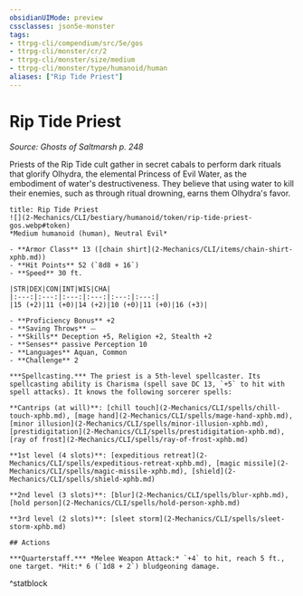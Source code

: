```yaml
---
obsidianUIMode: preview
cssclasses: json5e-monster
tags:
- ttrpg-cli/compendium/src/5e/gos
- ttrpg-cli/monster/cr/2
- ttrpg-cli/monster/size/medium
- ttrpg-cli/monster/type/humanoid/human
aliases: ["Rip Tide Priest"]
---
```

# Rip Tide Priest
*Source: Ghosts of Saltmarsh p. 248*  


Priests of the Rip Tide cult gather in secret cabals to perform dark rituals that glorify Olhydra, the elemental Princess of Evil Water, as the embodiment of water's destructiveness. They believe that using water to kill their enemies, such as through ritual drowning, earns them Olhydra's favor.

```ad-statblock
title: Rip Tide Priest
![](2-Mechanics/CLI/bestiary/humanoid/token/rip-tide-priest-gos.webp#token)
*Medium humanoid (human), Neutral Evil*

- **Armor Class** 13 ([chain shirt](2-Mechanics/CLI/items/chain-shirt-xphb.md))
- **Hit Points** 52 (`8d8 + 16`) 
- **Speed** 30 ft.

|STR|DEX|CON|INT|WIS|CHA|
|:---:|:---:|:---:|:---:|:---:|:---:|
|15 (+2)|11 (+0)|14 (+2)|10 (+0)|11 (+0)|16 (+3)|

- **Proficiency Bonus** +2
- **Saving Throws** ⏤
- **Skills** Deception +5, Religion +2, Stealth +2
- **Senses** passive Perception 10
- **Languages** Aquan, Common
- **Challenge** 2

***Spellcasting.*** The priest is a 5th-level spellcaster. Its spellcasting ability is Charisma (spell save DC 13, `+5` to hit with spell attacks). It knows the following sorcerer spells:

**Cantrips (at will)**: [chill touch](2-Mechanics/CLI/spells/chill-touch-xphb.md), [mage hand](2-Mechanics/CLI/spells/mage-hand-xphb.md), [minor illusion](2-Mechanics/CLI/spells/minor-illusion-xphb.md), [prestidigitation](2-Mechanics/CLI/spells/prestidigitation-xphb.md), [ray of frost](2-Mechanics/CLI/spells/ray-of-frost-xphb.md)

**1st level (4 slots)**: [expeditious retreat](2-Mechanics/CLI/spells/expeditious-retreat-xphb.md), [magic missile](2-Mechanics/CLI/spells/magic-missile-xphb.md), [shield](2-Mechanics/CLI/spells/shield-xphb.md)

**2nd level (3 slots)**: [blur](2-Mechanics/CLI/spells/blur-xphb.md), [hold person](2-Mechanics/CLI/spells/hold-person-xphb.md)

**3rd level (2 slots)**: [sleet storm](2-Mechanics/CLI/spells/sleet-storm-xphb.md)

## Actions

***Quarterstaff.*** *Melee Weapon Attack:* `+4` to hit, reach 5 ft., one target. *Hit:* 6 (`1d8 + 2`) bludgeoning damage.
```
^statblock